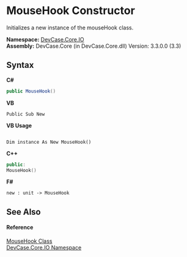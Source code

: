 # MouseHook Constructor 
 

Initializes a new instance of the mouseHook class.

**Namespace:**&nbsp;<a href="N_DevCase_Core_IO">DevCase.Core.IO</a><br />**Assembly:**&nbsp;DevCase.Core (in DevCase.Core.dll) Version: 3.3.0.0 (3.3)

## Syntax

**C#**<br />
``` C#
public MouseHook()
```

**VB**<br />
``` VB
Public Sub New
```

**VB Usage**<br />
``` VB Usage

Dim instance As New MouseHook()
```

**C++**<br />
``` C++
public:
MouseHook()
```

**F#**<br />
``` F#
new : unit -> MouseHook
```


## See Also


#### Reference
<a href="T_DevCase_Core_IO_MouseHook">MouseHook Class</a><br /><a href="N_DevCase_Core_IO">DevCase.Core.IO Namespace</a><br />